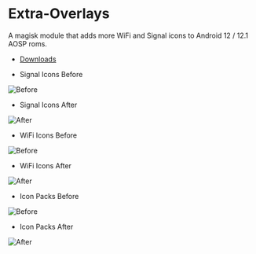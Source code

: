 # Extra-Overlays
A magisk module that adds more WiFi and Signal icons to Android 12 / 12.1 AOSP roms.

- [Downloads](https://github.com/MrErenK/Extra-Overlays/releases/latest)

- Signal Icons Before
 
![Before](https://github.com/MrErenK/Extra-Overlays/blob/screenshots/signal_icons/before.jpg?raw=true)

- Signal Icons After

![After](https://github.com/MrErenK/Extra-Overlays/blob/screenshots/signal_icons/after.jpg?raw=true)

- WiFi Icons Before
 
![Before](https://github.com/MrErenK/Extra-Overlays/blob/screenshots/wifi_icons/before.jpg?raw=true)

- WiFi Icons After
 
![After](https://github.com/MrErenK/Extra-Overlays/blob/screenshots/wifi_icons/after.jpg?raw=true)

- Icon Packs Before
 
![Before](https://github.com/MrErenK/Extra-Overlays/blob/screenshots/icon_packs/before.jpg?raw=true)

- Icon Packs After
 
![After](https://github.com/MrErenK/Extra-Overlays/blob/screenshots/icon_packs/after.jpg?raw=true)
